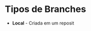 # Tipos de Branches
- **Local**  - Criada em um reposit
<!--stackedit_data:
eyJoaXN0b3J5IjpbMTY5NzQ0NCwxNTU2NTcyOTAxXX0=
-->